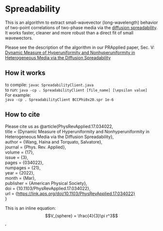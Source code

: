 # Spreadability
This is an algorithm to extract small-wavevector (long-wavelength) behavior of two-point correlations of two-phase media via the [diffusion spreadability](https://journals.aps.org/pre/abstract/10.1103/PhysRevE.104.054102). It works faster, cleaner and more robust than a direct fit of small wavewectors.

Please see the description of the algorithm in our PRApplied paper, Sec. V:
[Dynamic Measure of Hyperuniformity and Nonhyperuniformity in Heterogeneous Media via the Diffusion Spreadability](https://journals.aps.org/prapplied/abstract/10.1103/PhysRevApplied.17.034022)

## How it works
to compile: `javac SpreadabilityClient.java`  
to run: `java -cp . SpreadabilityClient [file_name] [\epsilon value]`  
For example:  
`java -cp . SpreadabilityClient BCCPhi0x20.spr 1e-6`  

## How to cite
Please cite us as
@article{PhysRevApplied.17.034022,  
  title = {Dynamic Measure of Hyperuniformity and Nonhyperuniformity in Heterogeneous Media via the Diffusion Spreadability},  
  author = {Wang, Haina and Torquato, Salvatore},  
  journal = {Phys. Rev. Applied},  
  volume = {17},  
  issue = {3},  
  pages = {034022},  
  numpages = {21},  
  year = {2022},  
  month = {Mar},  
  publisher = {American Physical Society},  
  doi = {10.1103/PhysRevApplied.17.034022},  
  url = {https://link.aps.org/doi/10.1103/PhysRevApplied.17.034022}  
}  

This is an inline equation: $$V_{sphere} = \frac{4}{3}\pi r^3$$,<br>
